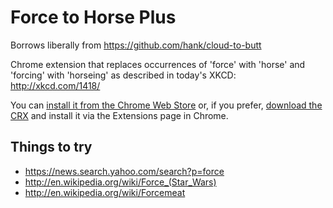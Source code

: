 Force to Horse Plus
=============

Borrows liberally from https://github.com/hank/cloud-to-butt

Chrome extension that replaces occurrences of 'force' with 'horse' and 'forcing' with 'horseing' as described in today's XKCD: http://xkcd.com/1418/

You can [install it from the Chrome Web Store](https://chrome.google.com/webstore/detail/force-to-horse-plus/mdkmacbemjohkhdlokblhipnahhoeklf) or, if you prefer, [download the CRX](https://github.com/jffry/force-to-horse/blob/master/ForceToHorse.crx?raw=true) and install it via the Extensions page in Chrome.


Things to try
------------

* https://news.search.yahoo.com/search?p=force
* http://en.wikipedia.org/wiki/Force_(Star_Wars)
* http://en.wikipedia.org/wiki/Forcemeat
